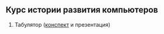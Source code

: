 ## Курс истории развития компьютеров
1. Табулятор ([конспект](https://github.com/teacher57/history_of_computers/notes/tabulating_machine.md) и презентация)
